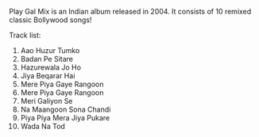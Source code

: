 Play Gal Mix is an Indian album released in 2004.
It consists of 10 remixed classic Bollywood songs!

Track list:
01. Aao Huzur Tumko
02. Badan Pe Sitare
03. Hazurewala Jo Ho
04. Jiya Beqarar Hai
05. Mere Piya Gaye Rangoon
06. Mere Piya Gaye Rangoon
07. Meri Galiyon Se
08. Na Maangoon Sona Chandi
09. Piya Piya Mera Jiya Pukare
10. Wada Na Tod
